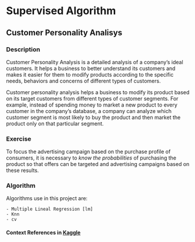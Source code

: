 # Supervised Algorithm

## Customer Personality Analisys
### Description
Customer Personality Analysis is a detailed analysis of a company’s ideal customers. It helps a business to better understand its customers and makes it easier for them to modify products according to the specific needs, behaviors and concerns of different types of customers.

Customer personality analysis helps a business to modify its product based on its target customers from different types of customer segments. For example, instead of spending money to market a new product to every customer in the company’s database, a company can analyze which customer segment is most likely to buy the product and then market the product only on that particular segment.

### Exercise
To focus the advertising campaign based on the purchase profile of consumers, it is necessary to _know the probabilities_ of purchasing the product so that offers can be targeted and advertising campaigns based on these results.

### Algorithm
Algorithms use in this project are:

    - Multiple Lineal Regression [lm]
    - Knn
    - cv

#### Context References in [Kaggle](https://www.kaggle.com/imakash3011customer-personality-analysis)